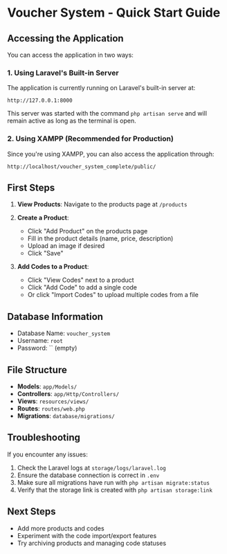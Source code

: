 # Voucher System - Quick Start Guide

## Accessing the Application

You can access the application in two ways:

### 1. Using Laravel's Built-in Server

The application is currently running on Laravel's built-in server at:
```
http://127.0.0.1:8000
```

This server was started with the command `php artisan serve` and will remain active as long as the terminal is open.

### 2. Using XAMPP (Recommended for Production)

Since you're using XAMPP, you can also access the application through:
```
http://localhost/voucher_system_complete/public/
```

## First Steps

1. **View Products**: Navigate to the products page at `/products`
2. **Create a Product**: 
   - Click "Add Product" on the products page
   - Fill in the product details (name, price, description)
   - Upload an image if desired
   - Click "Save"

3. **Add Codes to a Product**:
   - Click "View Codes" next to a product
   - Click "Add Code" to add a single code
   - Or click "Import Codes" to upload multiple codes from a file

## Database Information

- Database Name: `voucher_system`
- Username: `root`
- Password: `` (empty)

## File Structure

- **Models**: `app/Models/`
- **Controllers**: `app/Http/Controllers/`
- **Views**: `resources/views/`
- **Routes**: `routes/web.php`
- **Migrations**: `database/migrations/`

## Troubleshooting

If you encounter any issues:

1. Check the Laravel logs at `storage/logs/laravel.log`
2. Ensure the database connection is correct in `.env`
3. Make sure all migrations have run with `php artisan migrate:status`
4. Verify that the storage link is created with `php artisan storage:link`

## Next Steps

- Add more products and codes
- Experiment with the code import/export features
- Try archiving products and managing code statuses